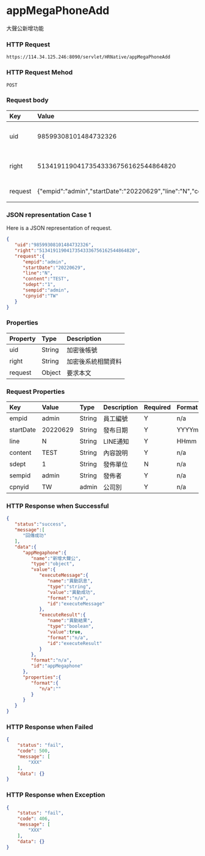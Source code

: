# appMegaPhoneAdd
大聲公新增功能

### HTTP Request
```
https://114.34.125.246:8090/servlet/HRNative/appMegaPhoneAdd
```

### HTTP Request Mehod
```
POST
```

### Request body
| Key | Value | Type | Description |
|:----------|:-------------|:-----|:------------|
| uid | 98599308101484732326 | String | 需透過appLogin取得
| right | 51341911904173543336756162544864820 | String | 需透過appLogin取得 |
| request | {"empid":"admin","startDate":"20220629","line":"N","content":"TEST","sdept":"1","sempid":"admin","cpnyid":"TW"} | Object | 畫面上所有欄位資料

### JSON representation Case 1
Here is a JSON representation of request.
```json
{
   "uid":"98599308101484732326",
   "right":"51341911904173543336756162544864820",
   "request":{
      "empid":"admin", 
      "startDate":"20220629",
      "line":"N",    
      "content":"TEST",      
      "sdept":"1",        
      "sempid":"admin",          
      "cpnyid":"TW"
   }
}
```

### Properties
| Property | Type | Description |
|:---------|:-----|:------------|
| uid   | String | 加密後帳號 |
| right | String | 加密後系統相關資料 |
| request | Object | 要求本文 |

### Request Properties
| Key | Value | Type | Description | Required | Format |
|:----------|:-------------|:-----|:------------|:------------|:------------|
| empid | admin | String | 員工編號 | Y | n/a |
| startDate | 20220629 | String | 發布日期 | Y | YYYYmmdd |
| line | N | String | LINE通知 | Y | HHmm |  
| content | TEST | String | 內容說明 | Y | n/a  |         
| sdept | 1 | String | 發佈單位 | N | n/a |
| sempid | admin | String | 發佈者 | Y | n/a |
| cpnyid | TW | admin | 公司別 | Y | n/a  | 

### HTTP Response when Successful
```json
{
   "status":"success",
   "message":[
      "回傳成功"
   ],
   "data":{
      "appMegaphone":{
         "name":"新增大聲公",
         "type":"object",
         "value":{
            "executeMessage":{
               "name":"異動訊息",
               "type":"string",
               "value":"異動成功",
               "format":"n/a",
               "id":"executeMessage"
            },
            "executeResult":{
               "name":"異動結果",
               "type":"boolean",
               "value":true,
               "format":"n/a",
               "id":"executeResult"
            }
         },
         "format":"n/a",
         "id":"appMegaphone"
      },
      "properties":{
         "format":{
            "n/a":""
         }
      }
   }
}
```

### HTTP Response when Failed
```json
{
    "status": "fail",
    "code": 500,
    "message": [
        "XXX"
    ],
    "data": {}
}
```

### HTTP Response when Exception
```json
{
    "status": "fail",
    "code": 406,
    "message": [
        "XXX"
    ],
    "data": {}
}
```

